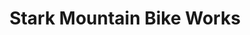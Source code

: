 ---
title: "Stark Mountain Bike Works"
url: /waitsfield/stark-mountain-bike-works/
shop: bicycle
---